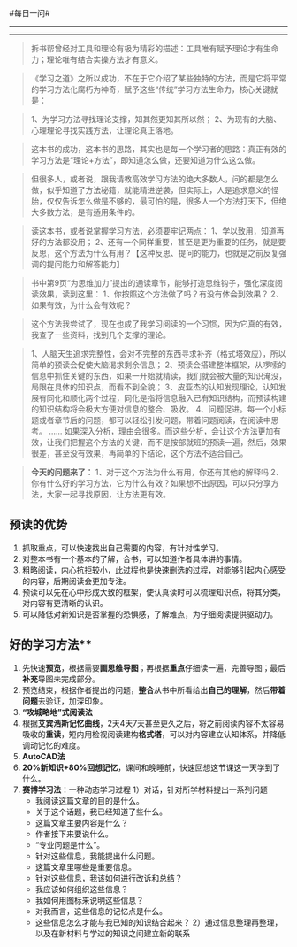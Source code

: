 #每日一问#

---
<!-- toc -->
---

 >拆书帮曾经对工具和理论有极为精彩的描述：工具唯有赋予理论才有生命力；理论唯有结合实操方法才有意义。

>《学习之道》之所以成功，不在于它介绍了某些独特的方法，而是它将平常的学习方法化腐朽为神奇，赋予这些“传统”学习方法生命力，核心关键就是：

>1、为学习方法寻找理论支撑，知其然更知其所以然；
2、为现有的大脑、心理理论寻找实践方法，让理论真正落地。

>这本书的成功，这本书的思路，其实也是每一个学习者的思路：真正有效的学习方法是“理论+方法”，即知道怎么做，还要知道为什么这么做。

>但很多人，或者说，跟我请教高效学习方法的绝大多数人，问的都是怎么做，似乎知道了方法秘籍，就能精进逆袭，但实际上，人是追求意义的怪胎，仅仅告诉怎么做是不够的，最可怕的是，很多人一个方法打天下，但绝大多数方法，是有适用条件的。

>读这本书，或者说掌握学习方法，必须要牢记两点：
1、学以致用，知道再好的方法都没用；
2、还有一个同样重要，甚至是更为重要的任务，就是要反思，这个方法为什么有用？【这种反思、提问的能力，也就是之前反复强调的提问能力和解答能力】

>书中第9页“为思维加力”提出的通读章节，能够打造思维钩子，强化深度阅读效果，读到这里：
1、你按照这个方法做了吗？有没有体会到效果？
2、如果有效，为什么会有效呢？

>这个方法我尝试了，现在也成了我学习阅读的一个习惯，因为它真的有效，我查了一些资料，找到几个支撑的理论。

>1、人脑天生追求完整性，会对不完整的东西寻求补齐（格式塔效应），所以简单的预读会促使大脑渴求剩余信息；
2、预读会搭建整体框架，从啰嗦的信息中抓住关键的东西，如果一开始就精读，我们就会被大量的知识淹没，局限在具体的知识点，而看不到全貌；
3、皮亚杰的认知发现理论，认知发展有同化和顺化两个过程，同化是指将信息融入已有知识结构，而预读构建的知识结构将会极大方便对信息的整合、吸收。
4、问题促进。每一个小标题或者章节后的问题，都可以轻松引发问题，带着问题阅读，在阅读中思考。
……
如果深入分析，理由会很多。而这些分析，会让这个方法更加有效，让我们把握这个方法的关键，而不是按部就班的预读一遍，然后，效果很差，甚至没有效果，再简单的下结论，这个方法不适合自己。

>**今天的问题来了：**
1、对于这个方法为什么有用，你还有其他的解释吗
2、你有什么好的学习方法，它为什么有效？如果想不出原因，可以只分享方法，大家一起寻找原因，让方法更有效。

## 预读的优势
1. 抓取重点，可以快速找出自己需要的内容，有针对性学习。
2. 对整本书有一个基本的了解，合书，可以知道作者具体讲的事情。
3. 粗略阅读，内心抗拒较小，此过程也是快速删选的过程，对能够引起内心感受的内容，后期阅读会更加专注。
4. 预读可以先在心中形成大致的框架，使认真读时可以梳理知识点，将其分类，对内容有更清晰的认识。
5. 可以降低对新知识是否掌握的恐惧感，了解难点，为仔细阅读提供驱动力。

## 好的学习方法**
1. 先快速**预览**，根据需要**画思维导图**；再根据**重点**仔细读一遍，完善导图；最后**补充**导图未完成部分。
2. 预览结束，根据作者提出的问题，**整合**从书中所看给出**自己的理解**，然后**带着问题**去验证，加深印象。
3. **“攻城略地”式阅读法**
4. 根据**艾宾浩斯记忆曲线**，2天4天7天甚至更久之后，将之前阅读内容不太容易吸收的**重读**，短内用检视阅读建构**格式塔**，可以对内容建立认知体系，并降低调动记忆的难度。
5. **AutoCAD法**
6. **20%新知识+80%回想记忆**，课间和晚睡前，快速回想这节课这一天学到了什么。
7. **赛博学习法**：一种动态学习过程
1）对话，针对所学材料提出一系列问题
   * 我阅读这篇文章的目的是什么。
   * 关于这个话题，我已经知道了些什么。
   * 这篇文章主要内容是什么？
   * 作者接下来要说什么。
   * “专业问题是什么”。
   * 针对这些信息，我能提出什么问题。
   * 这篇文章里哪些是重要信息。
   * 针对这些信息，我该如何进行改诉和总结？
   * 我应该如何组织这些信息？
   * 我如何用图标来说明这些信息？
   * 对我而言，这些信息的记忆点是什么。
   * 这些信息怎么才能与我已知的知识结合起来？
2）通过信息整理再整理，以及在新材料与学过的知识之间建立新的联系
 



















































